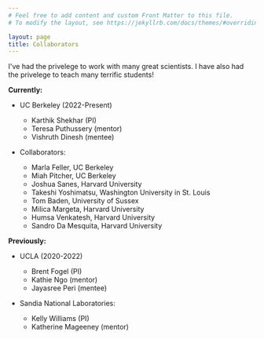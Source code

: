 ```yaml
---
# Feel free to add content and custom Front Matter to this file.
# To modify the layout, see https://jekyllrb.com/docs/themes/#overriding-theme-defaults

layout: page
title: Collaborators
---
```


I've had the privelege to work with many great scientists. I have also had the privelege to teach many terrific students!

**Currently:**

* UC Berkeley (2022-Present)
    * Karthik Shekhar (PI)
    * Teresa Puthussery (mentor)
    * Vishruth Dinesh (mentee)

* Collaborators: 
    * Marla Feller, UC Berkeley
    * Miah Pitcher, UC Berkeley
    * Joshua Sanes, Harvard University
    * Takeshi Yoshimatsu, Washington University in St. Louis
    * Tom Baden, University of Sussex
    * Milica Margeta, Harvard University
    * Humsa Venkatesh, Harvard University
    * Sandro Da Mesquita, Harvard University

**Previously:**

* UCLA (2020-2022)
    * Brent Fogel (PI)
    * Kathie Ngo (mentor)
    * Jayasree Peri (mentee)

* Sandia National Laboratories:
    * Kelly Williams (PI)
    * Katherine Mageeney (mentor)

